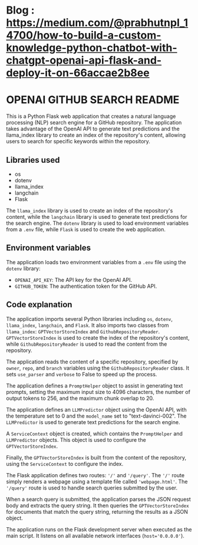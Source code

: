 # Blog : https://medium.com/@prabhutnpl_14700/how-to-build-a-custom-knowledge-python-chatbot-with-chatgpt-openai-api-flask-and-deploy-it-on-66accae2b8ee

# OPENAI GITHUB SEARCH README

This is a Python Flask web application that creates a natural language processing (NLP) search engine for a GitHub repository. The application takes advantage of the OpenAI API to generate text predictions and the llama_index library to create an index of the repository's content, allowing users to search for specific keywords within the repository.

## Libraries used

- os
- dotenv
- llama_index
- langchain
- Flask

The `llama_index` library is used to create an index of the repository's content, while the `langchain` library is used to generate text predictions for the search engine. The `dotenv` library is used to load environment variables from a `.env` file, while `Flask` is used to create the web application.

## Environment variables

The application loads two environment variables from a `.env` file using the `dotenv` library:

- `OPENAI_API_KEY`: The API key for the OpenAI API.
- `GITHUB_TOKEN`: The authentication token for the GitHub API.

## Code explanation

The application imports several Python libraries including `os`, `dotenv`, `llama_index`, `langchain`, and `Flask`. It also imports two classes from `llama_index`: `GPTVectorStoreIndex` and `GithubRepositoryReader`. `GPTVectorStoreIndex` is used to create the index of the repository's content, while `GithubRepositoryReader` is used to read the content from the repository.

The application reads the content of a specific repository, specified by `owner`, `repo`, and `branch` variables using the `GithubRepositoryReader` class. It sets `use_parser` and `verbose` to False to speed up the process.

The application defines a `PromptHelper` object to assist in generating text prompts, setting the maximum input size to 4096 characters, the number of output tokens to 256, and the maximum chunk overlap to 20.

The application defines an `LLMPredictor` object using the OpenAI API, with the temperature set to 0 and the `model_name` set to "text-davinci-002". The `LLMPredictor` is used to generate text predictions for the search engine.

A `ServiceContext` object is created, which contains the `PromptHelper` and `LLMPredictor` objects. This object is used to configure the `GPTVectorStoreIndex`.

Finally, the `GPTVectorStoreIndex` is built from the content of the repository, using the `ServiceContext` to configure the index.

The Flask application defines two routes: `'/'` and `'/query'`. The `'/'` route simply renders a webpage using a template file called `'webpage.html'`. The `'/query'` route is used to handle search queries submitted by the user.

When a search query is submitted, the application parses the JSON request body and extracts the query string. It then queries the `GPTVectorStoreIndex` for documents that match the query string, returning the results as a JSON object.

The application runs on the Flask development server when executed as the main script. It listens on all available network interfaces (`host='0.0.0.0'`).
